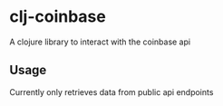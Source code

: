 # clj-coinbase

A clojure library to interact with the coinbase api

## Usage

Currently only retrieves data from public api endpoints

